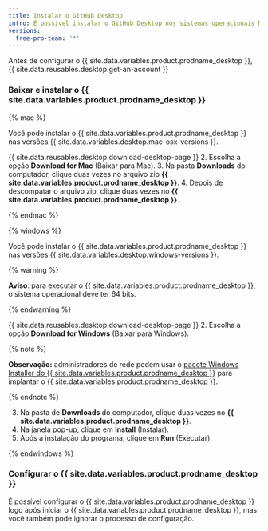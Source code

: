 ```yaml
---
title: Instalar o GitHub Desktop
intro: É possível instalar o GitHub Desktop nos sistemas operacionais Microsoft Windows ou macOS suportados.
versions:
  free-pro-team: '*'
---
```


Antes de configurar o {{ site.data.variables.product.prodname_desktop }}, {{ site.data.reusables.desktop.get-an-account }}

### Baixar e instalar o {{ site.data.variables.product.prodname_desktop }}

{% mac %}

Você pode instalar o {{ site.data.variables.product.prodname_desktop }} nas versões {{ site.data.variables.desktop.mac-osx-versions }}.

{{ site.data.reusables.desktop.download-desktop-page }}
2. Escolha a opção **Download for Mac** (Baixar para Mac).
3. Na pasta **Downloads** do computador, clique duas vezes no arquivo zip **{{ site.data.variables.product.prodname_desktop }}**.
4. Depois de descompatar o arquivo zip, clique duas vezes no **{{ site.data.variables.product.prodname_desktop }}**.

{% endmac %}

{% windows %}

Você pode instalar o {{ site.data.variables.product.prodname_desktop }} nas versões {{ site.data.variables.desktop.windows-versions }}.

{% warning %}

**Aviso**: para executar o {{ site.data.variables.product.prodname_desktop }}, o sistema operacional deve ter 64 bits.

{% endwarning %}

{{ site.data.reusables.desktop.download-desktop-page }}
2. Escolha a opção **Download for Windows** (Baixar para Windows).

  {% note %}

  **Observação:** administradores de rede podem usar o [ pacote Windows Installer do {{ site.data.variables.product.prodname_desktop }}](/desktop/guides/getting-started-with-github-desktop/about-the-github-desktop-windows-installer-package/) para implantar o {{ site.data.variables.product.prodname_desktop }}.

  {% endnote %}

3. Na pasta de **Downloads** do computador, clique duas vezes no **{{ site.data.variables.product.prodname_desktop }}**.
4. Na janela pop-up, clique em **Install** (Instalar).
5. Após a instalação do programa, clique em **Run** (Executar).

{% endwindows %}

### Configurar o {{ site.data.variables.product.prodname_desktop }}

É possível configurar o {{ site.data.variables.product.prodname_desktop }} logo após iniciar o {{ site.data.variables.product.prodname_desktop }}, mas você também pode ignorar o processo de configuração.
